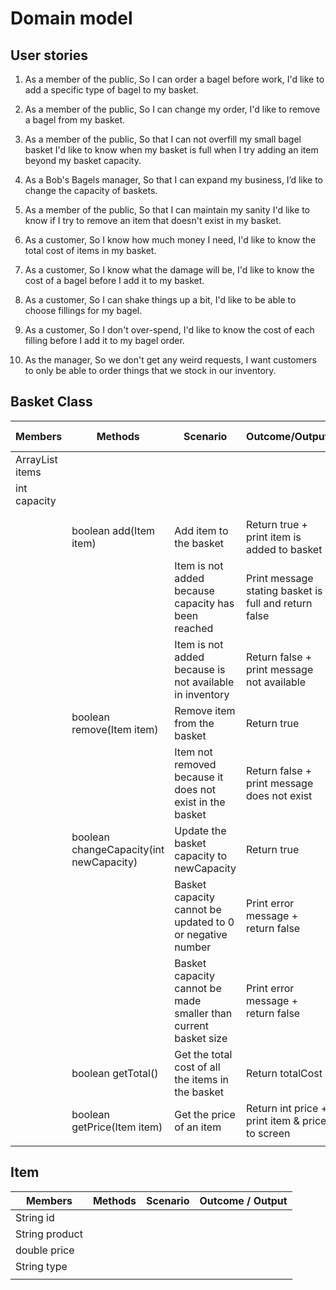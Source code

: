 # Domain model

## User stories

1. As a member of the public, So I can order a bagel before work,
I'd like to add a specific type of bagel to my basket.

2. As a member of the public, So I can change my order,
I'd like to remove a bagel from my basket.

3. As a member of the public, So that I can not overfill my small bagel basket
I'd like to know when my basket is full when I try adding an item beyond my basket capacity.

4. As a Bob's Bagels manager, So that I can expand my business,
I’d like to change the capacity of baskets.

5. As a member of the public, So that I can maintain my sanity
I'd like to know if I try to remove an item that doesn't exist in my basket.

6. As a customer, So I know how much money I need,
I'd like to know the total cost of items in my basket.

7. As a customer, So I know what the damage will be,
I'd like to know the cost of a bagel before I add it to my basket.

8. As a customer, So I can shake things up a bit,
I'd like to be able to choose fillings for my bagel.

9. As a customer, So I don't over-spend,
I'd like to know the cost of each filling before I add it to my bagel order.

10. As the manager, So we don't get any weird requests,
I want customers to only be able to order things that we stock in our inventory.
 
## Basket Class

| Members               | Methods                                   | Scenario                                                        | Outcome/Output                                        | User story |
|-----------------------|-------------------------------------------|-----------------------------------------------------------------|-------------------------------------------------------|------------|
| ArrayList<Item> items |                                           |                                                                 |                                                       |            |
| int capacity          |                                           |                                                                 |                                                       |            |
|                       |                                           |                                                                 |                                                       |            |
|                       |                                           |                                                                 |                                                       |            |
|                       | boolean add(Item item)                    | Add item to the basket                                          | Return true + print item is added to basket           | 1          |
|                       |                                           | Item is not added because capacity has been reached             | Print message stating basket is full and return false | 1 + 3      |
|                       |                                           | Item is not added because is not available in inventory         | Return false + print message not available            |            |
|                       | boolean remove(Item item)                 | Remove item from the basket                                     | Return true                                           | 2          |
|                       |                                           | Item not removed because it does not exist in the basket        | Return false + print message does not exist           | 2 + 5      |
|                       | boolean changeCapacity(int newCapacity)   | Update the basket capacity to newCapacity                       | Return true                                           | 4          |
|                       |                                           | Basket capacity cannot be updated to 0 or negative number       | Print error message + return false                    | 4          |
|                       |                                           | Basket capacity cannot be made smaller than current basket size | Print error message + return false                    | 4          |
|                       | boolean getTotal()                        | Get the total cost of all the items in the basket               | Return totalCost                                      | 6          |
|                       | boolean getPrice(Item item)               | Get the price of an item                                        | Return int price + print item & price to screen       | 7 + 9      |
|                       |                                           |                                                                 |                                                       |            |


## Item

| Members        | Methods | Scenario | Outcome / Output |
|----------------|---------|----------|------------------|
| String id      |         |          |                  |
| String product |         |          |                  |
| double price   |         |          |                  |
| String type    |         |          |                  |
|                |         |          |                  |
